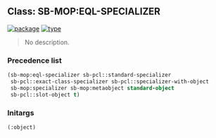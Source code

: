 ## Class: SB-MOP:EQL-SPECIALIZER
[![package](https://img.shields.io/badge/Package-SB--MOP-5f9ea0.svg?style=social&colorA=999999)](../) [![type](https://img.shields.io/badge/Type-Class-5f9ea0.svg?style=social&colorA=999999)](../#class) 

> No description.

### Precedence list
```cl
(sb-mop:eql-specializer sb-pcl::standard-specializer
 sb-pcl::exact-class-specializer sb-pcl::specializer-with-object
 sb-mop:specializer sb-mop:metaobject standard-object
 sb-pcl::slot-object t)
```
### Initargs
```cl
(:object)
```
